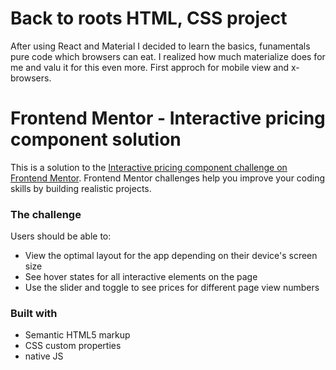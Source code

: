# Back to roots HTML, CSS project

After using React and Material I decided to learn the basics, funamentals pure code which browsers can eat. I realized how much materialize does for me and valu it for this even more. First approch for mobile view and x-browsers.

# Frontend Mentor - Interactive pricing component solution

This is a solution to the [Interactive pricing component challenge on Frontend Mentor](https://www.frontendmentor.io/challenges/interactive-pricing-component-t0m8PIyY8). Frontend Mentor challenges help you improve your coding skills by building realistic projects.

### The challenge

Users should be able to:

- View the optimal layout for the app depending on their device's screen size
- See hover states for all interactive elements on the page
- Use the slider and toggle to see prices for different page view numbers

### Built with

- Semantic HTML5 markup
- CSS custom properties
- native JS
